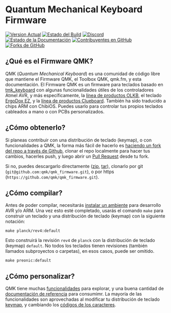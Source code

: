 # Quantum Mechanical Keyboard Firmware

[![Version Actual](https://img.shields.io/github/tag/qmk/qmk_firmware.svg)](https://github.com/qmk/qmk_firmware/tags)
[![Estado del Build](https://travis-ci.org/qmk/qmk_firmware.svg?branch=master)](https://travis-ci.org/qmk/qmk_firmware)
[![Discord](https://img.shields.io/discord/440868230475677696.svg)](https://discord.gg/Uq7gcHh)
[![Estado de la Documentación](https://img.shields.io/badge/docs-ready-orange.svg)](https://docs.qmk.fm)
[![Contribuyentes en GitHub](https://img.shields.io/github/contributors/qmk/qmk_firmware.svg)](https://github.com/qmk/qmk_firmware/pulse/monthly)
[![Forks de GitHub](https://img.shields.io/github/forks/qmk/qmk_firmware.svg?style=social&label=Fork)](https://github.com/qmk/qmk_firmware/)

## ¿Qué es el Firmware QMK?

QMK (*Quantum Mechanical Keyboard*) es una comunidad de código libre que mantiene el Firmware QMK, el Toolbox QMK, qmk.fm, y esta documentación. El Firmware QMK es un firmware para teclados basado en [tmk\_keyboard](http://github.com/tmk/tmk_keyboard) con algunas funcionalidades útiles de los controladores Atmel AVR, y más específicamente, la [línea de productos OLKB](http://olkb.com), el teclado [ErgoDox EZ](http://www.ergodox-ez.com), y la [línea de productos Clueboard](http://clueboard.co/). También ha sido traducido a chips ARM con ChibiOS. Puedes usarlo para controlar tus propios teclados cableados a mano o con PCBs personalizados.

## ¿Cómo obtenerlo?

Si planeas contribuir con una distribución de teclado (keymap), o con funcionalidades a QMK, la forma más fácil de hacerlo es [haciendo un fork del repo a través de Github](https://github.com/qmk/qmk_firmware#fork-destination-box), clonar el repo localmente para hacer tus cambios, hacerles push, y luego abrir un [Pull Request](https://github.com/qmk/qmk_firmware/pulls) desde tu fork.

Si no, puedes descargarlo directamente ([zip](https://github.com/qmk/qmk_firmware/zipball/master), [tar](https://github.com/qmk/qmk_firmware/tarball/master)), clonarlo por git (`git@github.com:qmk/qmk_firmware.git`), o por https (`https://github.com/qmk/qmk_firmware.git`).

## ¿Cómo compilar?

Antes de poder compilar, necesitarás [instalar un ambiente](getting_started_build_tools.md) para desarrollo AVR y/o ARM. Una vez esto esté completado, usarás el comando `make` para construir un teclado y una distribución de teclado (keymap) con la siguiente notación:

    make planck/rev4:default

Esto construirá la revisión `rev4` de `planck` con la distribución de teclado (keymap) `default`. No todos los teclados tienen revisiones (también llamados subproyectos o carpetas), en esos casos, puede ser omitido.

    make preonic:default

## ¿Cómo personalizar?

QMK tiene muchas [funcionalidades](features.md) para explorar, y una buena cantidad de [documentación de referencia](http://docs.qmk.fm) para consumimr. La mayoría de las funcionalidades son aprovechadas al modificar tu distribución de teclado [keymap](keymap.md), y cambiando los [códigos de los caracteres](keycodes.md).
